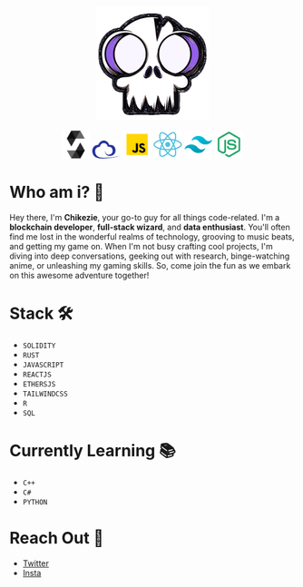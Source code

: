 <p align="center"><a href="https://twitter.com/longlivethrill" target="_blank"><img src="https://github.com/3ill/3ill-s-Portfolio/blob/main/src/assets/logo.png" width="200"></a></p>

<p align="center">
  <a href="/"><img src="https://github.com/3ill/3ill-s-Portfolio/blob/main/src/assets/tech/solidity.png" alt="solidity" width="50"></a>
  <a href="/"><img src="https://github.com/3ill/3ill-s-Portfolio/blob/main/src/assets/tech/ethers.svg" alt="ethers" width="50"></a>
  <a href="/"><img src="https://github.com/3ill/3ill-s-Portfolio/blob/main/src/assets/tech/javascript.png" alt="javascript" width="50"></a>
  <a href="/"><img src="https://github.com/3ill/3ill-s-Portfolio/blob/main/src/assets/tech/reactjs.png" alt="React" width="50"></a>
  <a href="/"><img src="https://github.com/3ill/3ill-s-Portfolio/blob/main/src/assets/tech/tailwind.png" alt="tailwindcss" width="50"></a>
  <a href="/"><img src="https://github.com/3ill/3ill-s-Portfolio/blob/main/src/assets/tech/nodejs.png" alt="node" width="50"></a>

</p>


# Who am i? 🤔
Hey there, I'm **Chikezie**, your go-to guy for all things code-related. I'm a **blockchain developer**, **full-stack wizard**, and **data enthusiast**. You'll often find me lost in the wonderful realms of technology, grooving to music beats, and getting my game on. When I'm not busy crafting cool projects, I'm diving into deep conversations, geeking out with research, binge-watching anime, or unleashing my gaming skills. So, come join the fun as we embark on this awesome adventure together! 

# Stack 🛠
- `SOLIDITY`
- `RUST`
- `JAVASCRIPT`
- `REACTJS`
- `ETHERSJS`
- `TAILWINDCSS`
- `R`
- `SQL`

# Currently Learning 📚
- `C++`
- `C#`
- `PYTHON`

# Reach Out 🤙
- [Twitter](https://twitter.com/longlivethrill)
- [Insta](https://www.instagram.com/3illbaby/)
